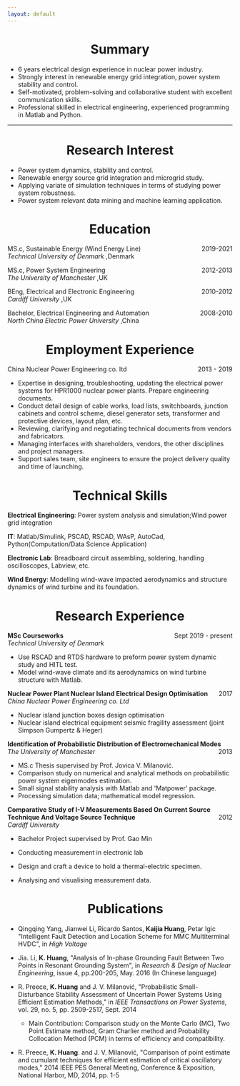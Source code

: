 ```yaml
---
layout: default
---
```


<h1 align=center> Summary</h1>

- 6 years electrical design experience in nuclear power industry. 
- Strongly interest in renewable energy grid integration, power system stability and control.
- Self-motivated, problem-solving and collaborative student with excellent communication skills.
- Professional skilled in electrical engineering, experienced programming in Matlab and Python. 

----

<h1 align=center> Research Interest</h1>

- Power system dynamics, stability and control.
- Renewable energy source grid integration and microgrid study.
- Applying variate of simulation techniques in terms of studying power system robustness.
- Power system relevant data mining and machine learning application.


<h1 align=center> Education</h1>

<p style="text-align:left;">
    MS.c, Sustainable Energy (Wind Energy Line)
    <span style="float:right;">
        2019-2021
    </span><br>
<span style = "font-style: italic">Technical University of Denmark</span> ,Denmark    
</p>
  
<p style="text-align:left;">
   MS.c, Power System Engineering
    <span style="float:right;">
        2012-2013
    </span><br>
<span style = "font-style: italic">The University of Manchester</span> ,UK 
</p>

<p style="text-align:left;">
   BEng, Electrical and Electronic Engineering
    <span style="float:right;">
   2010-2012     
    </span><br>
<span style = "font-style: italic">Cardiff University</span> ,UK
</p>
   
<p style="text-align:left;">
   Bachelor, Electrical Engineering and Automation
    <span style="float:right;">
   2008-2010     
    </span><br>
<span style = "font-style: italic">North China Electric Power University</span> ,China
</p>


<h1 align=center>Employment Experience</h1>

<p style="text-align:left;">
   China Nuclear Power Engineering co. ltd
    <span style="float:right;">
   2013 - 2019  
    </span>	
</p>
   
  - Expertise in designing, troubleshooting, updating the electrical power systems for HPR1000 nuclear power plants. Prepare engineering documents.
  - Conduct detail design of cable works, load lists, switchboards, junction cabinets and control scheme, diesel generator sets, transformer and protective devices, layout plan, etc.
  - Reviewing, clarifying and negotiating technical documents from vendors and fabricators.
  - Managing interfaces with shareholders, vendors, the other disciplines and project managers.
  - Support sales team, site engineers to ensure the project delivery quality and time of launching.
  

<h1 align=center>Technical Skills</h1>

**Electrical Engineering**: Power system analysis and simulation;Wind power grid integration

**IT**: Matlab/Simulink, PSCAD, RSCAD, WAsP, AutoCad, Python(Computation/Data Science Application)

**Electronic Lab**: Breadboard circuit assembling, soldering, handling oscilloscopes, Labview, etc.

**Wind Energy**: Modelling wind-wave impacted aerodynamics and structure dynamics of wind turbine and its foundation.

<!-- Research Experience -->
<h1 align=center>Research Experience</h1>

<p style="text-align:left">
<span style="font-weight:bold"> MSc Courseworks </span> 
<span style="float:right;">Sept 2019 - present </span><br>
<span style="font-style:italic">Technical University of Denmark</span>
</p>

 - Use RSCAD and RTDS hardware to preform power system dynamic study and HITL test.
 - Model wind-wave climate and its aerodynamics on wind turbine structure with Matlab.
  

<p style="text-align:left">
<span style="font-weight:bold"> Nuclear Power Plant Nuclear Island Electrical Design Optimisation </span>
<span style="float:right;">2017</span><br>
<span style="font-style:italic">China Nuclear Power Engineering co. Ltd</span></p>
		
 - Nuclear island junction boxes design optimisation
 - Nuclear island electrical equipment seismic fragility assessment (joint Simpson Gumpertz & Heger)
  
<p style="text-align:left">
<span style="font-weight:bold"> Identification of Probabilistic Distribution of Electromechanical Modes </span>
<span style="float:right;">2013</span><br>
<span style="font-style:italic">The University of Manchester</span>
</p>

- MS.c Thesis supervised by Prof. Jovica V. Milanović.
- Comparison study on numerical and analytical methods on probabilistic power system eigenmodes estimation. 
- Small signal stability analysis with Matlab and 'Matpower' package.
- Processing simulation data; mathematical model regression.
	
<p style="text-align:left">
<span style="font-weight:bold"> Comparative Study of I-V Measurements Based On Current Source Technique And Voltage Source Technique </span>
<span style="float:right;">2012</span><br>
<span style="font-style:italic">Cardiff University</span>
</p>

- Bachelor Project supervised by Prof. Gao Min
- Conducting measurement in electronic lab
- Design and craft a device to hold a thermal-electric specimen.
- Analysing and visualising measurement data.


  <h1 align=center>Publications</h1>
    
- Qingqing Yang, Jianwei Li, Ricardo Santos, **Kaijia Huang**, Petar Igic "Intelligent Fault Detection and Location Scheme for MMC Multiterminal HVDC", in *High Voltage*

- Jia. Li, **K. Huang**, "Analysis of In-phase Grounding Fault Between Two Points in Resonant Grounding System", in *Research & Design of Nuclear Engineering*, issue 4, pp.200-205, May. 2016 (In Chinese language)

- R. Preece, **K. Huang**  and J. V. Milanović, "Probabilistic Small-Disturbance Stability Assessment of Uncertain Power Systems Using Efficient Estimation Methods," in *IEEE Transactions on Power Systems*, vol. 29, no. 5, pp. 2509-2517, Sept. 2014
  - Main Contribution: Comparison study on the Monte Carlo (MC), Two Point Estimate method, Gram Charlier method and Probability Collocation Method (PCM) in terms of efficiency and compatibility.
  
- R. Preece, **K. Huang**. and J. V. Milanović, "Comparison of point estimate and cumulant techniques for efficient estimation of critical oscillatory modes," 2014 IEEE PES General Meeting, Conference & Exposition, National Harbor, MD, 2014, pp. 1-5

